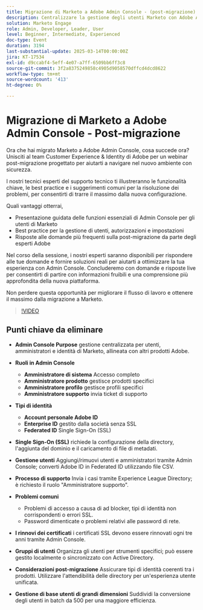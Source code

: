 ```yaml
---
title: Migrazione di Marketo a Adobe Admin Console - (post-migrazione)
description: Centralizzare la gestione degli utenti Marketo con Adobe Admin Console. Gestisci ruoli (sistema, prodotto, profilo, amministratori di supporto) e tipi di identità (Adobe, Enterprise, Federated ID). Imposta SSL per il Single Sign-On, gestisci la gestione degli utenti e rinnova i certificati ogni tre anni. Risolvi problemi comuni come problemi di accesso e utilizza l’attendibilità delle directory per un’esperienza unificata. Suddividi le conversioni di utenti di grandi dimensioni in batch da 500. Accedi alla registrazione della sessione sulla pagina Experience League di Adobe.
solution: Marketo Engage
role: Admin, Developer, Leader, User
level: Beginner, Intermediate, Experienced
doc-type: Event
duration: 3194
last-substantial-update: 2025-03-14T00:00:00Z
jira: KT-17534
exl-id: d9ccabf4-5eff-4e07-a7ff-6509bb6ff3c8
source-git-commit: 3f2a8375249858c4905d9058570dffcd4dcd8622
workflow-type: tm+mt
source-wordcount: '413'
ht-degree: 0%

---
```


# Migrazione di Marketo a Adobe Admin Console - Post-migrazione


Ora che hai migrato Marketo a Adobe Admin Console, cosa succede ora? Unisciti al team Customer Experience &amp; Identity di Adobe per un webinar post-migrazione progettato per aiutarti a navigare nel nuovo ambiente con sicurezza.

I nostri tecnici esperti del supporto tecnico ti illustreranno le funzionalità chiave, le best practice e i suggerimenti comuni per la risoluzione dei problemi, per consentirti di trarre il massimo dalla nuova configurazione.

Quali vantaggi otterrai,

* Presentazione guidata delle funzioni essenziali di Admin Console per gli utenti di Marketo
* Best practice per la gestione di utenti, autorizzazioni e impostazioni
* Risposte alle domande più frequenti sulla post-migrazione da parte degli esperti Adobe

Nel corso della sessione, i nostri esperti saranno disponibili per rispondere alle tue domande e fornire soluzioni reali per aiutarti a ottimizzare la tua esperienza con Admin Console. Concluderemo con domande e risposte live per consentirti di partire con informazioni fruibili e una comprensione più approfondita della nuova piattaforma.

Non perdere questa opportunità per migliorare il flusso di lavoro e ottenere il massimo dalla migrazione a Marketo.

>[!VIDEO](https://video.tv.adobe.com/v/3451635/?learn=on&enablevpops)

## Punti chiave da eliminare

* **Admin Console Purpose** gestione centralizzata per utenti, amministratori e identità di Marketo, allineata con altri prodotti Adobe.

* **Ruoli in Admin Console**

   * **Amministratore di sistema** Accesso completo
   * **Amministratore prodotto** gestisce prodotti specifici
   * **Amministratore profilo** gestisce profili specifici
   * **Amministratore supporto** invia ticket di supporto

* **Tipi di identità**

   * **Account personale Adobe ID**
   * **Enterprise ID** gestito dalla società senza SSL
   * **Federated ID** Single Sign-On (SSL)

* **Single Sign-On (SSL)** richiede la configurazione della directory, l&#39;aggiunta del dominio e il caricamento di file di metadati.

* **Gestione utenti** Aggiungi/rimuovi utenti e amministratori tramite Admin Console; converti Adobe ID in Federated ID utilizzando file CSV.

* **Processo di supporto** Invia i casi tramite Experience League Directory; è richiesto il ruolo &quot;Amministratore supporto&quot;.

* **Problemi comuni**

   * Problemi di accesso a causa di ad blocker, tipi di identità non corrispondenti o errori SSL.
   * Password dimenticate o problemi relativi alle password di rete.

* **I rinnovi dei certificati** i certificati SSL devono essere rinnovati ogni tre anni tramite Admin Console.

* **Gruppi di utenti** Organizza gli utenti per strumenti specifici; può essere gestito localmente o sincronizzato con Active Directory.

* **Considerazioni post-migrazione** Assicurare tipi di identità coerenti tra i prodotti. Utilizzare l&#39;attendibilità delle directory per un&#39;esperienza utente unificata.

* **Gestione di base utenti di grandi dimensioni** Suddividi la conversione degli utenti in batch da 500 per una maggiore efficienza.
